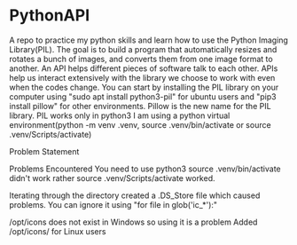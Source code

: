 # PythonAPI
A repo to practice my python skills and learn how to use the Python Imaging Library(PIL).  The goal is to build a program that automatically resizes and rotates a bunch of images, and converts them from one image format to another.
An API helps different pieces of software talk to each other. APIs help us interact extensively with the library we choose to work with even when the codes change.
You can start by installing the PIL library on your computer using "sudo apt install python3-pil" for ubuntu users and "pip3 install pillow" for other environments. Pillow is the new name for the PIL library. PIL works only in python3
I am using a python virtual environment(python -m venv .venv, source .venv/bin/activate or source .venv/Scripts/activate)

Problem Statement 


Problems Encountered
You need to use python3
source .venv/bin/activate didn't work rather source .venv/Scripts/activate worked. 

Iterating through the directory created a .DS_Store file which caused problems. You can ignore it using "for file in glob('ic_*'):"

/opt/icons does not exist in Windows so using it is a problem
Added /opt/icons/ for Linux users